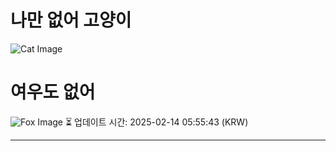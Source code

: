 
# 나만 없어 고양이

![Cat Image](https://cdn2.thecatapi.com/images/MTc4MTg0OA.gif)

# 여우도 없어
![Fox Image](https://randomfox.ca/images/11.jpg)
⏳ 업데이트 시간: 2025-02-14 05:55:43 (KRW)

---
